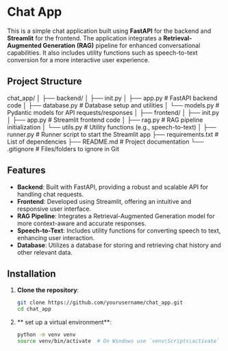 # Chat App

This is a simple chat application built using **FastAPI** for the backend and **Streamlit** for the frontend. The application integrates a **Retrieval-Augmented Generation (RAG)** pipeline for enhanced conversational capabilities. It also includes utility functions such as speech-to-text conversion for a more interactive user experience.

## Project Structure


chat_app/
│
├── backend/
│ ├── init.py
│ ├── app.py # FastAPI backend code
│ ├── database.py # Database setup and utilities
│ └── models.py # Pydantic models for API requests/responses
│
├── frontend/
│ ├── init.py
│ ├── app.py # Streamlit frontend code
│ ├── rag.py # RAG pipeline initialization
│ └── utils.py # Utility functions (e.g., speech-to-text)
│
├── runner.py # Runner script to start the Streamlit app
├── requirements.txt # List of dependencies
├── README.md # Project documentation
└── .gitignore # Files/folders to ignore in Git


## Features

- **Backend**: Built with FastAPI, providing a robust and scalable API for handling chat requests.
- **Frontend**: Developed using Streamlit, offering an intuitive and responsive user interface.
- **RAG Pipeline**: Integrates a Retrieval-Augmented Generation model for more context-aware and accurate responses.
- **Speech-to-Text**: Includes utility functions for converting speech to text, enhancing user interaction.
- **Database**: Utilizes a database for storing and retrieving chat history and other relevant data.

## Installation

1. **Clone the repository**:
   ```bash
   git clone https://github.com/yourusername/chat_app.git
   cd chat_app
2. ** set up a virtual environment**:
   ```bash
   python -m venv venv
   source venv/bin/activate  # On Windows use `venv\Scripts\activate`
